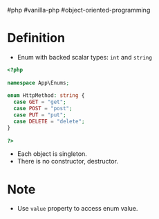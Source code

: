 #php #vanilla-php #object-oriented-programming 

# Definition
- Enum with backed scalar types: `int` and `string`
```PHP
<?php  
  
namespace App\Enums;  
  
enum HttpMethod: string {  
  case GET = "get";  
  case POST = "post";  
  case PUT = "put";  
  case DELETE = "delete";  
}  
  
?>
```
- Each object is singleton.
- There is no constructor, destructor.
# Note
- Use `value` property to access enum value.